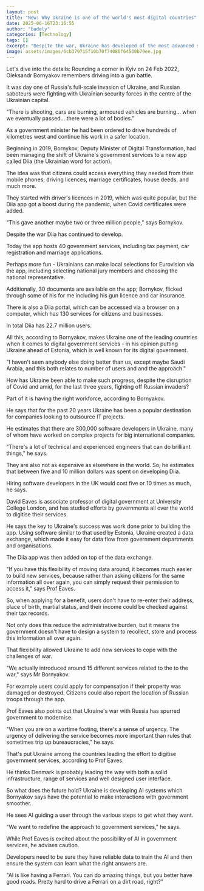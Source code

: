 ```yaml
---
layout: post
title: "New: Why Ukraine is one of the world's most digital countries"
date: 2025-06-16T23:16:55
author: "badely"
categories: [Technology]
tags: []
excerpt: "Despite the war, Ukraine has developed of the most advanced systems for digital government services."
image: assets/images/6cb379715f10b70f74086f64530b79ee.jpg
---
```


Let's dive into the details: Rounding a corner in Kyiv on 24 Feb 2022, Oleksandr Bornyakov remembers driving into a gun battle. 

It was day one of Russia's full-scale invasion of Ukraine, and Russian saboteurs were fighting with Ukrainian security forces in the centre of the Ukrainian capital.

"There is shooting, cars are burning, armoured vehicles are burning... when we eventually passed... there were a lot of bodies."

As a government minister he had been ordered to drive hundreds of kilometres west and continue his work in a safer location. 

Beginning in 2019, Bornykov, Deputy Minister of Digital Transformation, had been managing the shift of Ukraine's government services to a new app called Diia (the Ukrainian word for action).

The idea was that citizens could access everything they needed from their mobile phones; driving licences, marriage certificates, house deeds, and much more. 

They started with driver's licences in 2019, which was quite popular, but the Diia app got a boost during the pandemic, when Covid certificates were added. 

"This gave another maybe two or three million people," says Bornykov.

Despite the war Diia has continued to develop.

Today the app hosts 40 government services, including tax payment, car registration and marriage applications. 

Perhaps more fun - Ukrainians can make local selections for Eurovision via the app, including selecting national jury members and choosing the national representative. 

Additionally, 30 documents are available on the app; Bornykov, flicked through some of his for me including his gun licence and car insurance. 

There is also a Diia portal, which can be accessed via a browser on a computer, which has 130 services for citizens and businesses.

In total Diia has 22.7 million users.

All this, according to Bornyakov, makes Ukraine one of the leading countries when it comes to digital government services - in his opinion putting Ukraine ahead of Estonia, which is well known for its digital government.

"I haven't seen anybody else doing better than us, except maybe Saudi Arabia, and this both relates to number of users and and the approach."

How has Ukraine been able to make such progress, despite the disruption of Covid and amid, for the last three years, fighting off Russian invaders?

Part of it is having the right workforce, according to Bornyakov. 

He says that for the past 20 years Ukraine has been a popular destination for companies looking to outsource IT projects. 

He estimates that there are 300,000 software developers in Ukraine, many of whom have worked on complex projects for big international companies. 

"There's a lot of technical and experienced engineers that can do brilliant things," he says.

They are also not as expensive as elsewhere in the world. So, he estimates that between five and 10 million dollars was spent on developing Diia. 

Hiring software developers in the UK would cost five or 10 times as much, he says. 

David Eaves is associate professor of digital government at University College London, and has studied efforts by governments all over the world to digitise their services.

He says the key to Ukraine's success was work done prior to building the app. Using software similar to that used by Estonia, Ukraine created a data exchange, which made it easy for data flow from government departments and organisations. 

The Diia app was then added on top of the data exchange.

"If you have this flexibility of moving data around, it becomes much easier to build new services, because rather than asking citizens for the same information all over again, you can simply request their permission to access it," says Prof Eaves.

So, when applying for a benefit, users don't have to re-enter their address, place of birth, martial status, and their income could be checked against their tax records. 

Not only does this reduce the administrative burden, but it means the government doesn't have to design a system to recollect, store and process this information all over again.

That flexibility allowed Ukraine to add new services to cope with the challenges of war.

"We actually introduced around 15 different services related to the to the war," says Mr Bornyakov.

For example users could apply for compensation if their property was damaged or destroyed. Citizens could also report the location of Russian troops through the app.

Prof Eaves also points out that Ukraine's war with Russia has spurred government to modernise.

"When you are on a wartime footing, there's a sense of urgency. The urgency of delivering the service becomes more important than rules that sometimes trip up bureaucracies," he says.

That's put Ukraine among the countries leading the effort to digitise government services, according to Prof Eaves.

He thinks Denmark is probably leading the way with both a solid infrastructure, range of services and well designed user interface.

So what does the future hold? Ukraine is developing AI systems which Bornyakov says have the potential to make interactions with government smoother.

He sees AI guiding a user through the various steps to get what they want.

"We want to redefine the approach to government services," he says.

While Prof Eaves is excited about the possibility of AI in government services, he advises caution.

Developers need to be sure they have reliable data to train the AI and then ensure the system can learn what the right answers are.

"AI is like having a Ferrari. You can do amazing things, but you better have good roads. Pretty hard to drive a Ferrari on a dirt road, right?"

